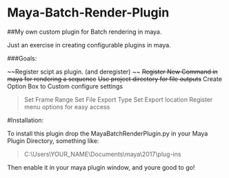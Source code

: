 # Maya-Batch-Render-Plugin

##My own custom plugin for Batch rendering in maya. 


Just an exercise in creating configurable plugins in maya.

###Goals:

~~Register scipt as plugin. (and deregister) ~~
~~Register New Command in maya for rendering a sequence~~
~~Use project directory for file outputs~~
Create Option Box to Custom configure settings
> Set Frame Range
> Set File Export Type
> Set Export location
Register menu options for easy access


#Installation:

To install this plugin drop the MayaBatchRenderPlugin.py in your Maya Plugin Directory, something like:
>C:\Users\YOUR_NAME\Documents\maya\2017\plug-ins

Then enable it in your maya plugin window, and youre good to go!
